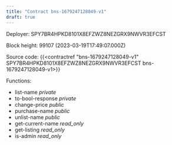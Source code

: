 ```yaml
---
title: "Contract bns-1679247128049-v1"
draft: true
---
```

Deployer: SPY7BR4HPKD8101X8EFZWZ8NEZGRX9NWVR3EFCST


 



Block height: 99107 (2023-03-19T17:49:07.000Z)

Source code: {{<contractref "bns-1679247128049-v1" SPY7BR4HPKD8101X8EFZWZ8NEZGRX9NWVR3EFCST bns-1679247128049-v1>}}

Functions:

* list-name _private_
* to-bool-response _private_
* change-price _public_
* purchase-name _public_
* unlist-name _public_
* get-current-name _read_only_
* get-listing _read_only_
* is-admin _read_only_
